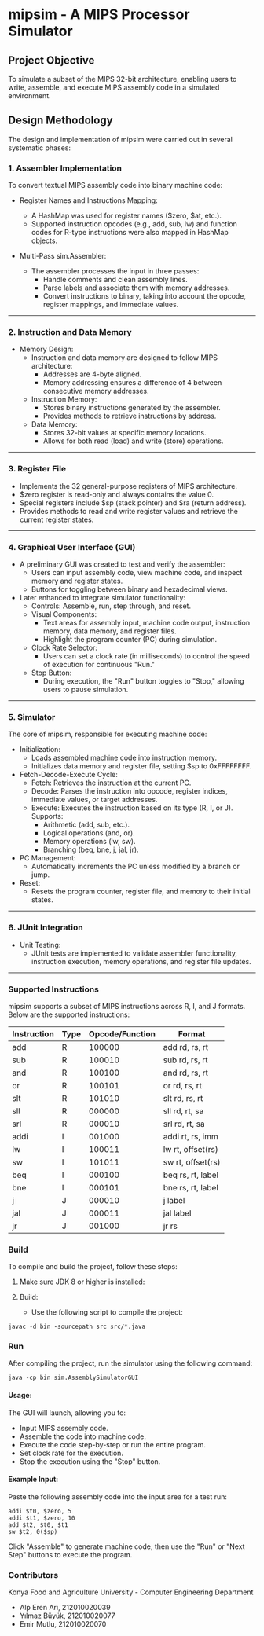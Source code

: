 # mipsim - A MIPS Processor Simulator

## Project Objective
To simulate a subset of the MIPS 32-bit architecture, enabling users to write, assemble, and execute MIPS assembly code in a simulated environment.

## Design Methodology
The design and implementation of mipsim were carried out in several systematic phases:


### 1. Assembler Implementation

To convert textual MIPS assembly code into binary machine code:

- Register Names and Instructions Mapping:
  - A HashMap was used for register names ($zero, $at, etc.).
  - Supported instruction opcodes (e.g., add, sub, lw) and function codes for R-type instructions were also mapped in HashMap objects.

- Multi-Pass sim.Assembler:
  - The assembler processes the input in three passes:
    - Handle comments and clean assembly lines.
    - Parse labels and associate them with memory addresses.
    - Convert instructions to binary, taking into account the opcode, register mappings, and immediate values.
---
### 2. Instruction and Data Memory

- Memory Design:
  - Instruction and data memory are designed to follow MIPS architecture:
    - Addresses are 4-byte aligned.
    - Memory addressing ensures a difference of 4 between consecutive memory addresses.
  - Instruction Memory:
    - Stores binary instructions generated by the assembler.
    - Provides methods to retrieve instructions by address.
  - Data Memory:
    - Stores 32-bit values at specific memory locations.
    - Allows for both read (load) and write (store) operations.
---
### 3. Register File

- Implements the 32 general-purpose registers of MIPS architecture.
- $zero register is read-only and always contains the value 0.
- Special registers include $sp (stack pointer) and $ra (return address).
- Provides methods to read and write register values and retrieve the current register states.

---
### 4. Graphical User Interface (GUI)
- A preliminary GUI was created to test and verify the assembler:
  - Users can input assembly code, view machine code, and inspect memory and register states.
  - Buttons for toggling between binary and hexadecimal views.
- Later enhanced to integrate simulator functionality:
  - Controls: Assemble, run, step through, and reset.
  - Visual Components:
    - Text areas for assembly input, machine code output, instruction memory, data memory, and register files.
    - Highlight the program counter (PC) during simulation.
  - Clock Rate Selector:
    - Users can set a clock rate (in milliseconds) to control the speed of execution for continuous "Run."
  - Stop Button:
    - During execution, the "Run" button toggles to "Stop," allowing users to pause simulation.
---
### 5. Simulator
The core of mipsim, responsible for executing machine code:

- Initialization:
  - Loads assembled machine code into instruction memory.
  - Initializes data memory and register file, setting $sp to 0xFFFFFFFF.
- Fetch-Decode-Execute Cycle:
  - Fetch: Retrieves the instruction at the current PC.
  - Decode: Parses the instruction into opcode, register indices, immediate values, or target addresses.
  - Execute: Executes the instruction based on its type (R, I, or J). Supports:
    - Arithmetic (add, sub, etc.).
    - Logical operations (and, or).
    - Memory operations (lw, sw).
    - Branching (beq, bne, j, jal, jr).
- PC Management:
  - Automatically increments the PC unless modified by a branch or jump.
- Reset:
  - Resets the program counter, register file, and memory to their initial states.

---
### 6. JUnit Integration
- Unit Testing:
	- JUnit tests are implemented to validate assembler functionality, instruction execution, memory operations, and register file updates.
---
### Supported Instructions
mipsim supports a subset of MIPS instructions across R, I, and J formats. Below are the supported instructions:

| Instruction | Type | Opcode/Function | Format            |
|-------------|------|-----------------|-------------------|
| 	add	       | 	R	  | 100000          | add rd, rs, rt    |
| 	sub	       | 	R	  | 100010          | sub rd, rs, rt    |
| 	and	       | 	R	  | 100100          | and rd, rs, rt    |
| 	or	        | 	R	  | 100101          | or rd, rs, rt     |
| 	slt	       | 	R	  | 101010          | slt rd, rs, rt    |
| 	sll	       | 	R	  | 000000          | sll rd, rt, sa    |
| 	srl	       | 	R	  | 000010          | srl rd, rt, sa    |
| 	addi       | 	I	  | 001000          | addi rt, rs, imm  |
| 	lw	        | 	I	  | 100011          | lw rt, offset(rs) |
| 	sw	        | 	I	  | 101011          | sw rt, offset(rs) |
| 	beq	       | 	I	  | 000100          | beq rs, rt, label |
| 	bne	       | 	I	  | 000101          | bne rs, rt, label |
| 	j		        | 	J	  | 000010          | j label           |
| 	jal	       | 	J	  | 000011          | jal label         |
| 	jr	        | 	J	  | 001000          | jr rs             |

### Build
To compile and build the project, follow these steps:

1. Make sure JDK 8 or higher is installed:

2. Build:

	- Use the following script to compile the project:

```
javac -d bin -sourcepath src src/*.java
```

### Run
After compiling the project, run the simulator using the following command:

```
java -cp bin sim.AssemblySimulatorGUI
```

#### Usage:

The GUI will launch, allowing you to:
- Input MIPS assembly code.
- Assemble the code into machine code.
- Execute the code step-by-step or run the entire program.
- Set clock rate for the execution.
- Stop the execution using the "Stop" button.

#### Example Input:

Paste the following assembly code into the input area for a test run:

```
addi $t0, $zero, 5
addi $t1, $zero, 10
add $t2, $t0, $t1
sw $t2, 0($sp)
```

Click "Assemble" to generate machine code, then use the "Run" or "Next Step" buttons to execute the program.

### Contributors
 Konya Food and Agriculture University - Computer Engineering Department
- Alp Eren Arı, 212010020039
- Yılmaz Büyük, 212010020077
- Emir Mutlu, 212010020070
